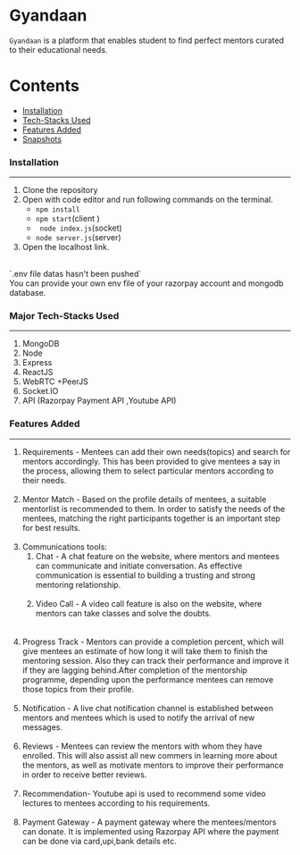 # Gyandaan


`Gyandaan` is a platform that enables student to find perfect mentors curated to their educational needs. <br/>



Contents
========

 * [Installation](#installation)
 * [Tech-Stacks Used](#Tech-Stacks-Used)
 * [Features Added](#Features-Added)
 * [Snapshots](#Snapshots)


### Installation
---

1. Clone the repository
2. Open with code editor and run following commands on the terminal.
    + ` npm install `
    + `npm start`(client )
    + ` node index.js`(socket)
    + `node server.js`(server)
3. Open the localhost link.
<br/>
`.env file datas hasn't been pushed`
<br/>
You can provide your own env file of your razorpay account and mongodb database.

### Major Tech-Stacks Used
---
<ol>
<li> MongoDB
<li>Node
<br/>
<li>Express
<br/>
<li>ReactJS
<li>WebRTC +PeerJS
<br/>
<li>Socket.IO
<br/>
<li>API (Razorpay Payment API ,Youtube API)
<br/>
</ol>

### Features Added
---
<ol>
    
<li>Requirements - Mentees can add their own needs(topics)
and search for mentors accordingly. This has been
provided to give mentees a say in the process,
allowing them to select particular mentors according to their needs.</li></br>
<li>Mentor Match - Based on the profile details of mentees, a suitable
mentorlist is recommended to them.
In order to satisfy the needs of the mentees,
matching the right participants together is an
important step for best results.</li></br>
<li>Communications tools:
<ol>
<li>Chat - A chat feature on the website, where mentors and
mentees can communicate and initiate conversation.
As effective communication is essential to building a
trusting and strong mentoring relationship.</li></br>
<li>Video Call - A video call feature is also on the website,
where mentors can take classes and solve the doubts.</li></br>
</ol>
</li></br>
<li>Progress Track - Mentors can provide a completion percent, which will
give mentees an estimate of how long it will take them to
finish the mentoring session. Also they can track their
performance and improve it if they are lagging
behind.After completion of the mentorship programme,
depending upon the performance mentees can remove those topics
from their profile.</li></br>
<li>Notification - A live chat notification channel is established between mentors and mentees which is used to notify
the arrival of new messages. 
</li></br>
<li>Reviews - Mentees can review the mentors with whom they
have enrolled. This will also assist all new commers
in learning more about the mentors, as well as
motivate mentors to improve their performance in
order to receive better reviews.</li></br>
<li>
Recommendation- Youtube api is used to recommend some video lectures to mentees
according to his requirements.
</li></br>
<li>Payment Gateway - A payment gateway where the
mentees/mentors can donate. It is implemented using Razorpay
API where the payment can be
done via card,upi,bank details etc.</li></br>
</ol>

